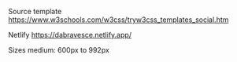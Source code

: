 Source template
https://www.w3schools.com/w3css/tryw3css_templates_social.htm

Netlify
https://dabravesce.netlify.app/

Sizes
medium: 600px to 992px
